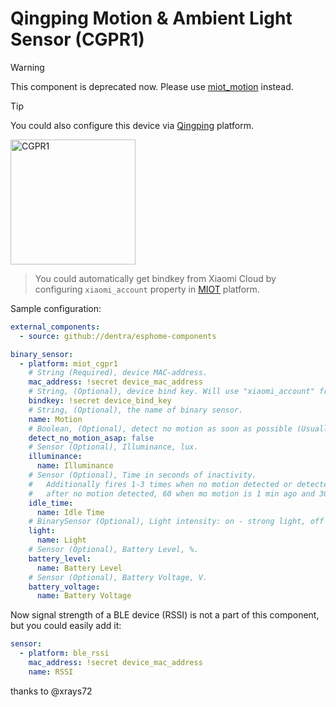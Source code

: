 # Qingping Motion & Ambient Light Sensor (CGPR1)

> [!WARNING]
>
> This component is deprecated now. Please use [miot_motion](../miot_motion/) instead.

> [!TIP]
>
> You could also configure this device via [Qingping](../qingping/) platform.

<img src="miot_cgpr1.png" alt="CGPR1" width="200"/>

> You could automatically get bindkey from Xiaomi Cloud by configuring `xiaomi_account` property in [MIOT](../miot/) platform.

Sample configuration:

```yaml
external_components:
  - source: github://dentra/esphome-components

binary_sensor:
  - platform: miot_cgpr1
    # String (Required), device MAC-address.
    mac_address: !secret device_mac_address
    # String, (Optional), device bind key. Will use "xiaomi_account" from "miot" if absent to automatically get the bindkey.
    bindkey: !secret device_bind_key
    # String, (Optional), the name of binary sensor.
    name: Motion
    # Boolean, (Optional), detect no motion as soon as possible (Usually when idle_time = 0). Default is false.
    detect_no_motion_asap: false
    # Sensor (Optional), Illuminance, lux.
    illuminance:
      name: Illuminance
    # Sensor (Optional), Time in seconds of inactivity.
    #   Additionally fires 1-3 times when no motion detected or detected for a long time. It will report 0 immediately
    #   after no motion detected, 60 when mo motion is 1 min ago and 300 when mo motion is 5 min ago.
    idle_time:
      name: Idle Time
    # BinarySensor (Optional), Light intensity: on - strong light, off - weak light.
    light:
      name: Light
    # Sensor (Optional), Battery Level, %.
    battery_level:
      name: Battery Level
    # Sensor (Optional), Battery Voltage, V.
    battery_voltage:
      name: Battery Voltage
```

Now signal strength of a BLE device (RSSI) is not a part of this component, but you could easily add it:

```yaml
sensor:
  - platform: ble_rssi
    mac_address: !secret device_mac_address
    name: RSSI
```

thanks to @xrays72
